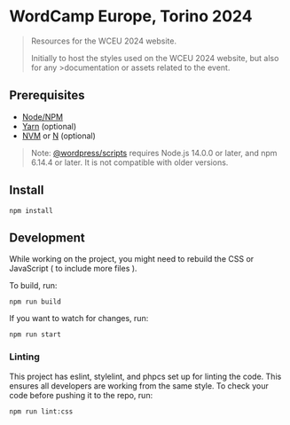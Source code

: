 # WordCamp Europe, Torino 2024

> Resources for the WCEU 2024 website.
>
>Initially to host the styles used on the WCEU 2024 website, but also for any >documentation or assets related to the event.

## Prerequisites
- [Node/NPM](https://nodejs.org/en/download/)
- [Yarn](https://www.npmjs.com/package/yarn) (optional)
- [NVM](https://github.com/nvm-sh/nvm) or [N](https://github.com/tj/n) (optional)

> Note: [@wordpress/scripts](https://developer.wordpress.org/block-editor/reference-guides/packages/packages-scripts/) requires Node.js 14.0.0 or later, and npm 6.14.4 or later. It is not compatible with older versions.

## Install
 	npm install

## Development

While working on the project, you might need to rebuild the CSS or JavaScript ( to include more files ).

To build, run:

	npm run build

If you want to watch for changes, run:

	npm run start

### Linting

This project has eslint, stylelint, and phpcs set up for linting the code. This ensures all developers are working from the same style. To check your code before pushing it to the repo, run:

	npm run lint:css
